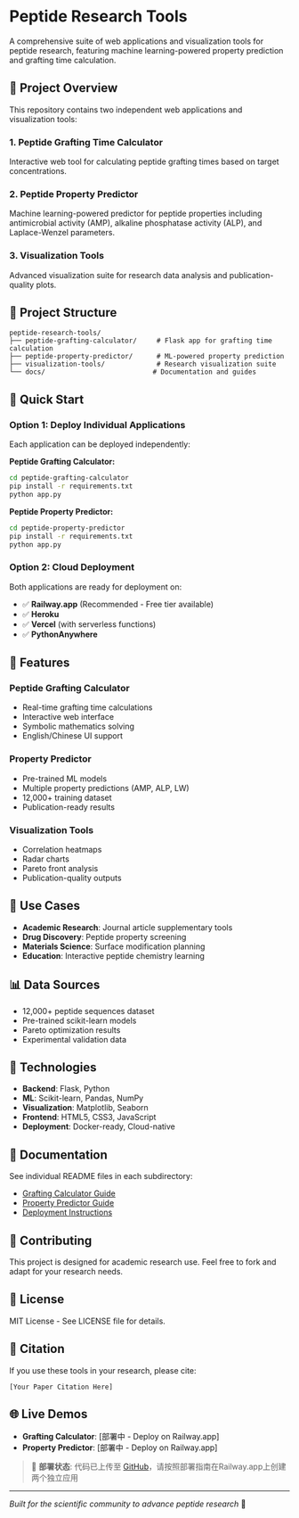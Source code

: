 # Peptide Research Tools

A comprehensive suite of web applications and visualization tools for peptide research, featuring machine learning-powered property prediction and grafting time calculation.

## 🧬 Project Overview

This repository contains two independent web applications and visualization tools:

### 1. Peptide Grafting Time Calculator
Interactive web tool for calculating peptide grafting times based on target concentrations.

### 2. Peptide Property Predictor  
Machine learning-powered predictor for peptide properties including antimicrobial activity (AMP), alkaline phosphatase activity (ALP), and Laplace-Wenzel parameters.

### 3. Visualization Tools
Advanced visualization suite for research data analysis and publication-quality plots.

## 📁 Project Structure

```
peptide-research-tools/
├── peptide-grafting-calculator/     # Flask app for grafting time calculation
├── peptide-property-predictor/      # ML-powered property prediction
├── visualization-tools/             # Research visualization suite
└── docs/                           # Documentation and guides
```

## 🚀 Quick Start

### Option 1: Deploy Individual Applications

Each application can be deployed independently:

**Peptide Grafting Calculator:**
```bash
cd peptide-grafting-calculator
pip install -r requirements.txt
python app.py
```

**Peptide Property Predictor:**
```bash
cd peptide-property-predictor
pip install -r requirements.txt
python app.py
```

### Option 2: Cloud Deployment

Both applications are ready for deployment on:
- ✅ **Railway.app** (Recommended - Free tier available)
- ✅ **Heroku** 
- ✅ **Vercel** (with serverless functions)
- ✅ **PythonAnywhere**

## 🔬 Features

### Peptide Grafting Calculator
- Real-time grafting time calculations
- Interactive web interface
- Symbolic mathematics solving
- English/Chinese UI support

### Property Predictor
- Pre-trained ML models
- Multiple property predictions (AMP, ALP, LW)
- 12,000+ training dataset
- Publication-ready results

### Visualization Tools
- Correlation heatmaps
- Radar charts
- Pareto front analysis
- Publication-quality outputs

## 🎯 Use Cases

- **Academic Research**: Journal article supplementary tools
- **Drug Discovery**: Peptide property screening
- **Materials Science**: Surface modification planning
- **Education**: Interactive peptide chemistry learning

## 📊 Data Sources

- 12,000+ peptide sequences dataset
- Pre-trained scikit-learn models
- Pareto optimization results
- Experimental validation data

## 🔧 Technologies

- **Backend**: Flask, Python
- **ML**: Scikit-learn, Pandas, NumPy
- **Visualization**: Matplotlib, Seaborn
- **Frontend**: HTML5, CSS3, JavaScript
- **Deployment**: Docker-ready, Cloud-native

## 📖 Documentation

See individual README files in each subdirectory:
- [Grafting Calculator Guide](peptide-grafting-calculator/README.md)
- [Property Predictor Guide](peptide-property-predictor/README.md)
- [Deployment Instructions](docs/DEPLOYMENT.md)

## 🤝 Contributing

This project is designed for academic research use. Feel free to fork and adapt for your research needs.

## 📄 License

MIT License - See LICENSE file for details.

## 🔗 Citation

If you use these tools in your research, please cite:
```
[Your Paper Citation Here]
```

## 🌐 Live Demos

- **Grafting Calculator**: [部署中 - Deploy on Railway.app]
- **Property Predictor**: [部署中 - Deploy on Railway.app]

> 🚀 **部署状态**: 代码已上传至 [GitHub](https://github.com/linkersea/peptide-research-tools)，请按照部署指南在Railway.app上创建两个独立应用

---

*Built for the scientific community to advance peptide research* 🧪
